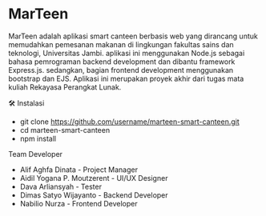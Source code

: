 # MarTeen
MarTeen adalah aplikasi smart canteen berbasis web yang dirancang untuk memudahkan pemesanan makanan di lingkungan fakultas sains dan teknologi, Universitas Jambi. aplikasi ini menggunakan Node.js sebagai bahasa pemrograman backend development dan dibantu framework Express.js. sedangkan, bagian frontend development menggunakan bootstrap dan EJS. Aplikasi ini merupakan proyek akhir dari tugas mata kuliah Rekayasa Perangkat Lunak.

🛠️ Instalasi
- git clone https://github.com/username/marteen-smart-canteen.git
- cd marteen-smart-canteen
- npm install

Team Developer
- Alif Aghfa Dinata - Project Manager
- Aidil Yogana P. Moutzerent - UI/UX Designer
- Dava Arliansyah - Tester
- Dimas Satyo Wijayanto - Backend Developer
- Nabilio Nurza - Frontend Developer
